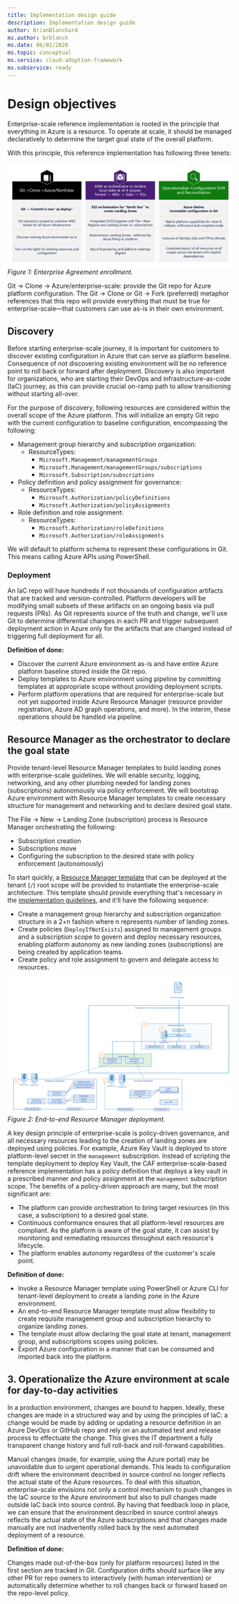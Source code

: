 ```yaml
---
title: Implementation design guide
description: Implementation design guide
author: BrianBlanchard
ms.author: brblanch
ms.date: 06/01/2020
ms.topic: conceptual
ms.service: cloud-adoption-framework
ms.subservice: ready
---
```


# Design objectives

Enterprise-scale reference implementation is rooted in the principle that everything in Azure is a resource. To operate at scale, it should be managed declaratively to determine the target goal state of the overall platform.

With this principle, this reference implementation has following three tenets:

![Enterprise agreement enrollment](./media/implementation-scope.png)
_Figure 1: Enterprise Agreement enrollment._

Git -> Clone -> Azure/enterprise-scale: provide the Git repo for Azure platform configuration. The Git -> Clone or Git -> Fork (preferred) metaphor references that this repo will provide everything that must be true for enterprise-scale—that customers can use as-is in their own environment.

## Discovery

Before starting enterprise-scale journey, it is important for customers to discover existing configuration in Azure that can serve as platform baseline. Consequence of not discovering existing environment will be no reference point to roll back or forward after deployment.
Discovery is also important for organizations, who are starting their DevOps and infrastructure-as-code (IaC) journey, as this can provide crucial on-ramp path to allow transitioning without starting all-over.

For the purpose of discovery, following resources are considered within the overall scope of the Azure platform. This will initialize an empty Git repo with the current configuration to baseline configuration, encompassing the following:

- Management group hierarchy and subscription organization:
  - ResourceTypes:
    - `Microsoft.Management/managementGroups`
    - `Microsoft.Management/managementGroups/subscriptions`
    - `Microsoft.Subscription/subscriptions`
- Policy definition and policy assignment for governance:
  - ResourceTypes:
    - `Microsoft.Authorization/policyDefinitions`
    - `Microsoft.Authorization/policyAssignments`
- Role definition and role assignment:
  - ResourceTypes:
    - `Microsoft.Authorization/roleDefinitions`
    - `Microsoft.Authorization/roleAssignments`

We will default to platform schema to represent these configurations in Git. This means calling Azure APIs using PowerShell.

### Deployment

An IaC repo will have hundreds if not thousands of configuration artifacts that are tracked and version-controlled. Platform developers will be modifying small subsets of these artifacts on an ongoing basis via pull requests (PRs). As Git represents source of the truth and change, we'll use Git to determine differential changes in each PR and trigger subsequent deployment action in Azure only for the artifacts that are changed instead of triggering full deployment for all.

**Definition of done:**

- Discover the current Azure environment as-is and have entire Azure platform baseline stored inside the Git repo.
- Deploy templates to Azure environment using pipeline by committing templates at appropriate scope without providing deployment scripts.
- Perform platform operations that are required for enterprise-scale but not yet supported inside Azure Resource Manager (resource provider registration, Azure AD graph operations, and more). In the interim, these operations should be handled via pipeline.

## Resource Manager as the orchestrator to declare the goal state

Provide tenant-level Resource Manager templates to build landing zones with enterprise-scale guidelines. We will enable security, logging, networking, and any other plumbing needed for landing zones (subscriptions) autonomously via policy enforcement. We will bootstrap Azure environment with Resource Manager templates to create necessary structure for management and networking and to declare desired goal state.

The File -> New -> Landing Zone (subscription) process is Resource Manager orchestrating the following:

- Subscription creation
- Subscriptions move
- Configuring the subscription to the desired state with policy enforcement (autonomously)

To start quickly, a [Resource Manager template](https://github.com/azure/CET-NorthStar/blob/master/examples/e2e-landing-zone.parameters.json) that can be deployed at the tenant (`/`) root scope will be provided to instantiate the enterprise-scale architecture. This template should provide everything that's necessary in the [implementation guidelines](./implementation-guidelines.md), and it'll have the following sequence:

- Create a management group hierarchy and subscription organization structure in a 2+n fashion where n represents number of landing zones.
- Create policies (`DeployIfNotExists`) assigned to management groups and a subscription scope to govern and deploy necessary resources, enabling platform autonomy as new landing zones (subscriptions) are being created by application teams.
- Create policy and role assignment to govern and delegate access to resources.

![End-to-end Resource Manager template deployment](./media/e2e-arm-template.png)
_Figure 2: End-to-end Resource Manager deployment._

A key design principle of enterprise-scale is policy-driven governance, and all necessary resources leading to the creation of landing zones are deployed using policies. For example, Azure Key Vault is deployed to store platform-level secret in the `management` subscription. Instead of scripting the template deployment to deploy Key Vault, the CAF enterprise-scale-based reference implementation has a policy definition that deploys a key vault in a prescribed manner and policy assignment at the `management` subscription scope. The benefits of a policy-driven approach are many, but the most significant are:

- The platform can provide orchestration to bring target resources (in this case, a subscription) to a desired goal state.
- Continuous conformance ensures that all platform-level resources are compliant. As the platform is aware of the goal state, it can assist by monitoring and remediating resources throughout each resource's lifecycle.
- The platform enables autonomy regardless of the customer's scale point.

**Definition of done:**

- Invoke a Resource Manager template using PowerShell or Azure CLI for tenant-level deployment to create a landing zone in the Azure environment.
- An end-to-end Resource Manager template must allow flexibility to create requisite management group and subscription hierarchy to organize landing zones.
- The template must allow declaring the goal state at tenant, management group, and subscriptions scopes using policies.
- Export Azure configuration in a manner that can be consumed and imported back into the platform.

## 3. Operationalize the Azure environment at scale for day-to-day activities

In a production environment, changes are bound to happen. Ideally, these changes are made in a structured way and by using the principles of IaC: a change would be made by adding or updating a resource definition in an Azure DevOps or GitHub repo and rely on an automated test and release process to effectuate the change. This gives the IT department a fully transparent change history and full roll-back and roll-forward capabilities.

Manual changes (made, for example, using the Azure portal) may be unavoidable due to urgent operational demands. This leads to configuration drift where the environment described in source control no longer reflects the actual state of the Azure resources. To deal with this situation, enterprise-scale envisions not only a control mechanism to push changes in the IaC source to the Azure environment but also to pull changes made outside IaC back into source control. By having that feedback loop in place, we can ensure that the environment described in source control always reflects the actual state of the Azure subscriptions and that changes made manually are not inadvertently rolled back by the next automated deployment of a resource.

**Definition of done:**

Changes made out-of-the-box (only for platform resources) listed in the first section are tracked in Git. Configuration drifts should surface like any other PR for repo owners to interactively (with human intervention) or automatically determine whether to roll changes back or forward based on the repo-level policy.
